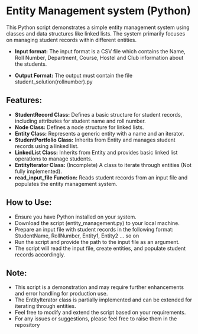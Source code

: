 # Entity Management system (Python)

This Python script demonstrates a simple entity management system using classes and data structures like linked lists. The system primarily focuses on managing student records within different entities.

- **Input format:**
The input format is a CSV file which contains the Name, Roll Number, Department, Course, Hostel and Club information about the students.

- **Output Format:**
The output must contain the file student_solution(rollnumber).py

## **Features:**</br>
- **StudentRecord Class:** Defines a basic structure for student records, including attributes for student name and roll number.</br>
- **Node Class:** Defines a node structure for linked lists.</br>
- **Entity Class:** Represents a generic entity with a name and an iterator.</br>
- **StudentPortfolio Class:** Inherits from Entity and manages student records using a linked list.</br>
- **LinkedList Class:** Inherits from Entity and provides basic linked list operations to manage students.</br>
- **EntityIterator Class:** (Incomplete) A class to iterate through entities (Not fully implemented).</br>
- **read_input_file Function:** Reads student records from an input file and populates the entity management system.

## **How to Use:**</br>
- Ensure you have Python installed on your system.</br>
- Download the script (entity_management.py) to your local machine.</br>
- Prepare an input file with student records in the following format: StudentName, RollNumber, Entity1, Entity2 ... so on</br>
- Run the script and provide the path to the input file as an argument.</br>
- The script will read the input file, create entities, and populate student records accordingly.

## **Note:**</br>
- This script is a demonstration and may require further enhancements and error handling for production use.</br>
- The EntityIterator class is partially implemented and can be extended for iterating through entities.</br>
- Feel free to modify and extend the script based on your requirements.</br>
- For any issues or suggestions, please feel free to raise them in the repository
